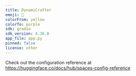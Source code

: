 ```yaml
---
title: DynamiCrafter
emoji: 🐨
colorFrom: yellow
colorTo: purple
sdk: gradio
sdk_version: 4.36.0
app_file: app.py
pinned: false
license: other
---
```


Check out the configuration reference at https://huggingface.co/docs/hub/spaces-config-reference
